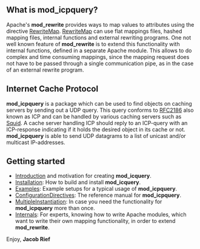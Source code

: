 ## What is mod\_icpquery? ##
Apache's **mod\_rewrite** provides ways to map values to attributes using the directive [RewriteMap](http://httpd.apache.org/docs/2.2/mod/mod_rewrite.html#rewritemap). [RewriteMap](http://httpd.apache.org/docs/2.2/mod/mod_rewrite.html#rewritemap) can use flat mappings files, hashed mapping files, internal functions and external rewriting programs.
One not well known feature of **mod\_rewrite** is to extend this functionality with internal functions, defined in a separate Apache module. This allows to do complex and time consuming mappings, since the mapping request does not have to be passed through a single communication pipe, as in the case of an external rewrite program.

## Internet Cache Protocol ##
**mod\_icpquery** is a package which can be used to find objects on caching servers by sending out a UDP query. This query conforms to [RFC2186](http://www.ietf.org/rfc/rfc2186.txt) also known as ICP and can be handled by various caching servers such as [Squid](http://www.squid-cache.org/). A cache server handling ICP should reply to an ICP-query with an ICP-response indicating if it holds the desired object in its cache or not.
**mod\_icpquery** is able to send UDP datagrams to a list of unicast and/or multicast IP-addresses.

## Getting started ##
  * [Introduction](Introduction.md) and motivation for creating **mod\_icquery**.
  * [Installation](Installation.md): How to build and install **mod\_icquery**.
  * [Examples](Examples.md): Example setups for a typical usage of **mod\_icpquery**.
  * [ConfigurationDirectives](ConfigurationDirectives.md): The reference manual for **mod\_icpquery**.
  * [MultipleInstantiation](MultipleInstantiation.md): In case you need the functionality for **mod\_icpquery** more than once.
  * [Internals](Internals.md): For experts, knowing how to write Apache modules, which want to write their own mapping functionality, in order to extend **mod\_rewrite**.

Enjoy,
**Jacob Rief**